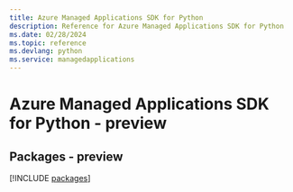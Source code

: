 ```yaml
---
title: Azure Managed Applications SDK for Python
description: Reference for Azure Managed Applications SDK for Python
ms.date: 02/28/2024
ms.topic: reference
ms.devlang: python
ms.service: managedapplications
---
```

# Azure Managed Applications SDK for Python - preview
## Packages - preview
[!INCLUDE [packages](managed-applications-index.md)]